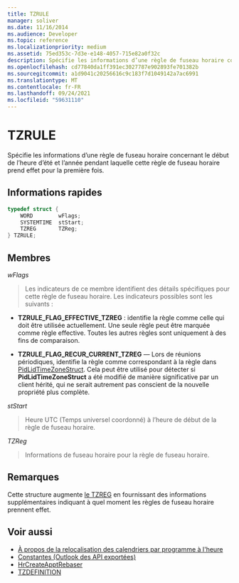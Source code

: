 ```yaml
---
title: TZRULE
manager: soliver
ms.date: 11/16/2014
ms.audience: Developer
ms.topic: reference
ms.localizationpriority: medium
ms.assetid: 75ed353c-7d3e-e148-4057-715e82a0f32c
description: Spécifie les informations d’une règle de fuseau horaire concernant le début de l’heure d’été et l’année pendant laquelle cette règle de fuseau horaire prend effet pour la première fois.
ms.openlocfilehash: cd77840da1ff391ec3027787e902893fe701382b
ms.sourcegitcommit: a1d9041c20256616c9c183f7d1049142a7ac6991
ms.translationtype: MT
ms.contentlocale: fr-FR
ms.lasthandoff: 09/24/2021
ms.locfileid: "59631110"
---
```

# <a name="tzrule"></a>TZRULE

Spécifie les informations d’une règle de fuseau horaire concernant le début de l’heure d’été et l’année pendant laquelle cette règle de fuseau horaire prend effet pour la première fois. 
  
## <a name="quick-info"></a>Informations rapides

```cpp
typedef struct { 
    WORD        wFlags;  
    SYSTEMTIME  stStart; 
    TZREG       TZReg; 
} TZRULE;
```

## <a name="members"></a>Membres

_wFlags_
  
> Les indicateurs de ce membre identifient des détails spécifiques pour cette règle de fuseau horaire. Les indicateurs possibles sont les suivants :
    
   - **TZRULE_FLAG_EFFECTIVE_TZREG** : identifie la règle comme celle qui doit être utilisée actuellement. Une seule règle peut être marquée comme règle effective. Toutes les autres règles sont uniquement à des fins de comparaison. 
    
   - **TZRULE_FLAG_RECUR_CURRENT_TZREG** — Lors de réunions périodiques, identifie la règle comme correspondant à la règle dans [PidLidTimeZoneStruct](https://msdn.microsoft.com/library/2acf0036-2f3e-4f90-8614-7aa667860f74%28Office.15%29.aspx). Cela peut être utilisé pour détecter si **PidLidTimeZoneStruct** a été modifié de manière significative par un client hérité, qui ne serait autrement pas conscient de la nouvelle propriété plus complète. 
    
_stStart_
  
> Heure UTC (Temps universel coordonné) à l’heure de début de la règle de fuseau horaire.
    
_TZReg_
  
> Informations de fuseau horaire pour la règle de fuseau horaire.
    
## <a name="remarks"></a>Remarques

Cette structure augmente [le TZREG](tzreg.md) en fournissant des informations supplémentaires indiquant à quel moment les règles de fuseau horaire prennent effet. 
  
## <a name="see-also"></a>Voir aussi

- [À propos de la relocalisation des calendriers par programme à l'heure](about-rebasing-calendars-programmatically-for-daylight-saving-time.md) 
- [Constantes (Outlook des API exportées)](constants-outlook-exported-apis.md)
- [HrCreateApptRebaser](hrcreateapptrebaser.md)
- [TZDEFINITION](tzdefinition.md)

